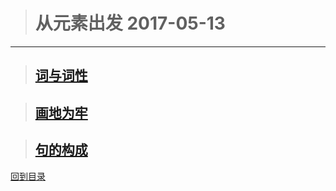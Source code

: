 ># 从元素出发            2017-05-13

---

>## [词与词性](2017-05-13-1.md)

>## [画地为牢](2017-05-13-2.md)

>## [句的构成](2017-05-13-3.md)

[回到目录](https://github.com/Comac123/EN666/blob/master/README.md)
